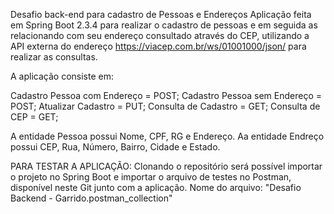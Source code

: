 Desafio back-end para cadastro de Pessoas e Endereços
Aplicação feita em Spring Boot 2.3.4 para realizar o cadastro de pessoas e em seguida as relacionando com seu endereço consultado através do CEP, 
utilizando a API externa do endereço https://viacep.com.br/ws/01001000/json/ para realizar as consultas.

A aplicação consiste em:

Cadastro Pessoa com Endereço = POST;
Cadastro Pessoa sem Endereço = POST;
Atualizar Cadastro = PUT;
Consulta de Cadastro = GET;
Consulta de CEP = GET;

A entidade Pessoa possui Nome, CPF, RG e Endereço. 
Aa entidade Endreço possui CEP, Rua, Número, Bairro, Cidade e Estado.

PARA TESTAR A APLICAÇÃO:
Clonando o repositório será possível importar o projeto no Spring Boot e importar o arquivo de testes no Postman, disponível neste Git junto com a aplicação.
Nome do arquivo: "Desafio Backend - Garrido.postman_collection"

